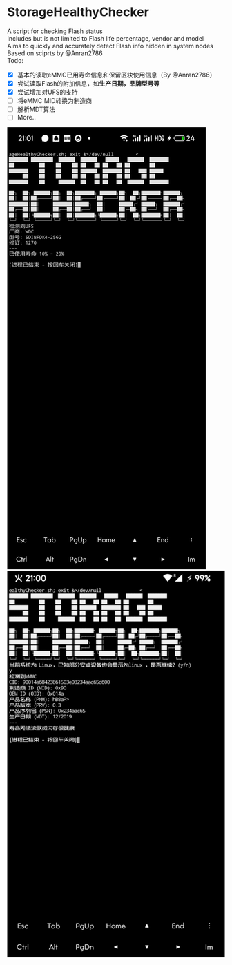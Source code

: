 # StorageHealthyChecker
A script for checking Flash status </br> 
Includes but is not limited to Flash life percentage, vendor and model </br>
Aims to quickly and accurately detect Flash info hidden in system nodes </br>
Based on sciprts by @Anran2786 </br>
Todo:
- [x] 基本的读取eMMC已用寿命信息和保留区块使用信息（By @Anran2786）
- [x] 尝试读取Flash的附加信息，如**生产日期，品牌型号等**
- [x] 尝试增加对UFS的支持
- [ ] 将eMMC MID转换为制造商
- [ ] 解析MDT算法
- [ ] More..

![UFS](sample/UFS.png)
![eMMC](sample/eMMC.png)

